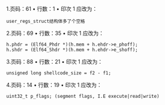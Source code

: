 1.页码：61 • 行数：1 • 印次 1
应改为：
```
user_regs_struct结构体多了个空格
```

2.页码：69 • 行数：35 • 印次 1
应改为：
```
h.phdr = (Elf64_Phdr *)(h.mem + h.ehdr->e_phoff);
h.shdr = (Elf64_Shdr *)(h.mem + h.ehdr->e_shoff);
```
3.页码：88 • 行数：21 • 印次 1
应改为：
```
unsigned long shellcode_size = f2 - f1;
```
4.页码：14 • 行数：19 • 印次 1
应改为：
```
uint32_t p_flags; (segment flags, I.E execute|read|write)
```
